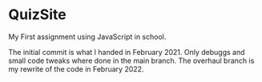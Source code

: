 # QuizSite
My First assignment using JavaScript in school.

The initial commit is what I handed in February 2021. Only debuggs and small code tweaks where done in the main branch.
The overhaul branch is my rewrite of the code in February 2022.